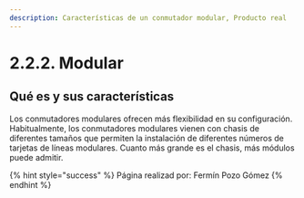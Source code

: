 ```yaml
---
description: Características de un conmutador modular, Producto real
---
```


# 2.2.2. Modular

## Qué es y sus características

Los conmutadores modulares ofrecen más flexibilidad en su configuración. Habitualmente, los conmutadores modulares vienen con chasis de diferentes tamaños que permiten la instalación de diferentes números de tarjetas de líneas modulares. Cuanto más grande es el chasis, más módulos puede admitir.

{% hint style="success" %}
Página realizad por: Fermín Pozo Gómez
{% endhint %}

